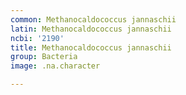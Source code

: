 ```yaml
---
common: Methanocaldococcus jannaschii
latin: Methanocaldococcus jannaschii
ncbi: '2190'
title: Methanocaldococcus jannaschii
group: Bacteria
image: .na.character

---
```

